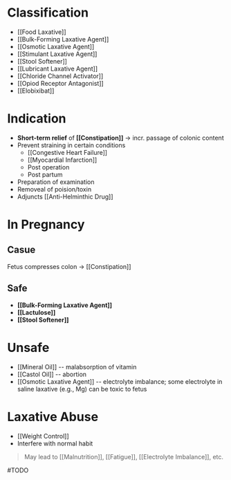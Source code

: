 # Classification
- [[Food Laxative]]
- [[Bulk-Forming Laxative Agent]]
- [[Osmotic Laxative Agent]]
- [[Stimulant Laxative Agent]]
- [[Stool Softener]]
- [[Lubricant Laxative Agent]]
- [[Chloride Channel Activator]]
- [[Opiod Receptor Antagonist]]
- [[Elobixibat]]

# Indication
- **Short-term relief** of **[[Constipation]]** -> incr. passage of colonic content
- Prevent straining in certain conditions
	- [[Congestive Heart Failure]]
	- [[Myocardial Infarction]]
	- Post operation
	- Post partum
- Preparation of examination
- Removeal of poision/toxin
- Adjuncts [[Anti-Helminthic Drug]]

# In Pregnancy
## Casue
Fetus compresses colon -> [[Constipation]]

## Safe
- **[[Bulk-Forming Laxative Agent]]**
- **[[Lactulose]]**
- **[[Stool Softener]]**

# Unsafe
- [[Mineral Oil]] -- malabsorption of vitamin
- [[Castol Oil]] -- abortion
- [[Osmotic Laxative Agent]] -- electrolyte imbalance; some electrolyte in saline laxative (e.g., Mg) can be toxic to fetus

# Laxative Abuse
- [[Weight Control]]
- Interfere with normal habit
> May lead to [[Malnutrition]], [[Fatigue]], [[Electrolyte Imbalance]], etc.



#TODO 
